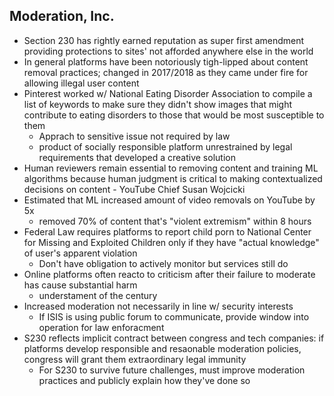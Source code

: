 ## Moderation, Inc.

- Section 230 has rightly earned reputation as super first amendment providing protections to sites' not afforded anywhere else in the world
- In general platforms have been notoriously tigh-lipped about content removal practices; changed in 2017/2018 as they came under fire for allowing illegal user content
- Pinterest worked w/ National Eating Disorder Association to compile a list of keywords to make sure they didn't show images that might contribute to eating disorders to those that would be most susceptible to them
    - Apprach to sensitive issue not required by law
    - product of socially responsible platform unrestrained by legal requirements that developed a creative solution
- Human reviewers remain essential to removing content and training ML algorithms because human judgment is critical to making contextualized decisions on content - YouTube Chief Susan Wojcicki
- Estimated that ML increased amount of video removals on YouTube by 5x
    - removed 70% of content that's "violent extremism" within 8 hours
- Federal Law requires platforms to report child porn to National Center for Missing and Exploited Children only if they have "actual knowledge" of user's apparent violation
    - Don't have obligation to actively monitor but services still do
- Online platforms often reacto to criticism after their failure to moderate has cause substantial harm
    - understament of the century
- Increased moderation not necessarily in line w/ security interests
    - If ISIS is using public forum to communicate, provide window into operation for law enforacment
- S230 reflects implicit contract between congress and tech companies: if platforms develop responsible and resaonable moderation policies, congress will grant them extraordinary legal immunity
    - For S230 to survive future challenges, must improve moderation practices and publicly explain how they've done so
